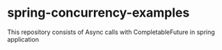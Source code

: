 # spring-concurrency-examples
This repository consists of Async calls with CompletableFuture in spring application
